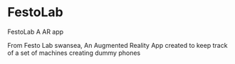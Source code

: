 # FestoLab
FestoLab 
A AR app 

From Festo Lab swansea, An Augmented Reality App created to keep track of a set of machines creating dummy phones
